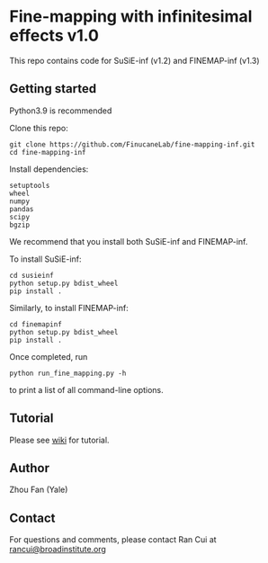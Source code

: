 # Fine-mapping with infinitesimal effects v1.0
This repo contains code for SuSiE-inf (v1.2) and FINEMAP-inf (v1.3)

## Getting started
Python3.9 is recommended

Clone this repo:
```
git clone https://github.com/FinucaneLab/fine-mapping-inf.git
cd fine-mapping-inf
```
Install dependencies:
```
setuptools
wheel
numpy
pandas
scipy
bgzip
```

We recommend that you install both SuSiE-inf and FINEMAP-inf.

To install SuSiE-inf:
```
cd susieinf
python setup.py bdist_wheel
pip install .
```
Similarly, to install FINEMAP-inf:
```
cd finemapinf
python setup.py bdist_wheel
pip install .
```
Once completed, run
```
python run_fine_mapping.py -h
```
to print a list of all command-line options.

## Tutorial
Please see [wiki](https://github.com/FinucaneLab/fine-mapping-inf/wiki) for tutorial.

## Author
Zhou Fan (Yale)

## Contact
For questions and comments, please contact Ran Cui at rancui@broadinstitute.org
